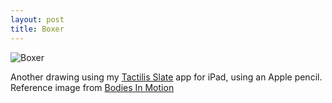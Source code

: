 ```yaml
---
layout: post
title: Boxer
---
```


![Boxer](https://photos.smugmug.com/Drawings/i-GJZhCLm/0/eee7dece/O/boxer.jpg)

Another drawing using my [Tactilis Slate](http://tactilis.design) app for iPad, using an Apple pencil. Reference image from [Bodies In Motion](http://https://www.bodiesinmotion.photo)
